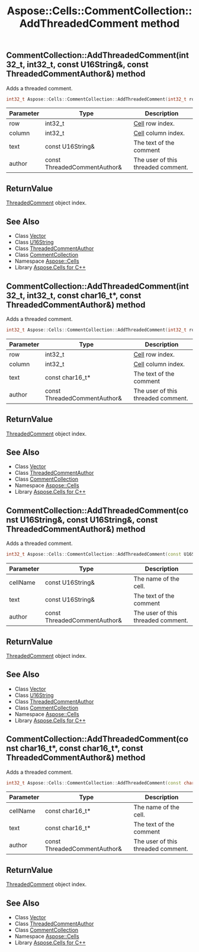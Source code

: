 ﻿---
title: Aspose::Cells::CommentCollection::AddThreadedComment method
linktitle: AddThreadedComment
second_title: Aspose.Cells for C++ API Reference
description: 'Aspose::Cells::CommentCollection::AddThreadedComment method. Adds a threaded comment in C++.'
type: docs
weight: 600
url: /cpp/aspose.cells/commentcollection/addthreadedcomment/
---
## CommentCollection::AddThreadedComment(int32_t, int32_t, const U16String\&, const ThreadedCommentAuthor\&) method


Adds a threaded comment.

```cpp
int32_t Aspose::Cells::CommentCollection::AddThreadedComment(int32_t row, int32_t column, const U16String &text, const ThreadedCommentAuthor &author)
```


| Parameter | Type | Description |
| --- | --- | --- |
| row | int32_t | [Cell](../../cell/) row index. |
| column | int32_t | [Cell](../../cell/) column index. |
| text | const U16String\& | The text of the comment |
| author | const ThreadedCommentAuthor\& | The user of this threaded comment. |

## ReturnValue

[ThreadedComment](../../threadedcomment/) object index.

## See Also

* Class [Vector](../../vector/)
* Class [U16String](../../u16string/)
* Class [ThreadedCommentAuthor](../../threadedcommentauthor/)
* Class [CommentCollection](../)
* Namespace [Aspose::Cells](../../)
* Library [Aspose.Cells for C++](../../../)
## CommentCollection::AddThreadedComment(int32_t, int32_t, const char16_t*, const ThreadedCommentAuthor\&) method


Adds a threaded comment.

```cpp
int32_t Aspose::Cells::CommentCollection::AddThreadedComment(int32_t row, int32_t column, const char16_t *text, const ThreadedCommentAuthor &author)
```


| Parameter | Type | Description |
| --- | --- | --- |
| row | int32_t | [Cell](../../cell/) row index. |
| column | int32_t | [Cell](../../cell/) column index. |
| text | const char16_t* | The text of the comment |
| author | const ThreadedCommentAuthor\& | The user of this threaded comment. |

## ReturnValue

[ThreadedComment](../../threadedcomment/) object index.

## See Also

* Class [Vector](../../vector/)
* Class [ThreadedCommentAuthor](../../threadedcommentauthor/)
* Class [CommentCollection](../)
* Namespace [Aspose::Cells](../../)
* Library [Aspose.Cells for C++](../../../)
## CommentCollection::AddThreadedComment(const U16String\&, const U16String\&, const ThreadedCommentAuthor\&) method


Adds a threaded comment.

```cpp
int32_t Aspose::Cells::CommentCollection::AddThreadedComment(const U16String &cellName, const U16String &text, const ThreadedCommentAuthor &author)
```


| Parameter | Type | Description |
| --- | --- | --- |
| cellName | const U16String\& | The name of the cell. |
| text | const U16String\& | The text of the comment |
| author | const ThreadedCommentAuthor\& | The user of this threaded comment. |

## ReturnValue

[ThreadedComment](../../threadedcomment/) object index.

## See Also

* Class [Vector](../../vector/)
* Class [U16String](../../u16string/)
* Class [ThreadedCommentAuthor](../../threadedcommentauthor/)
* Class [CommentCollection](../)
* Namespace [Aspose::Cells](../../)
* Library [Aspose.Cells for C++](../../../)
## CommentCollection::AddThreadedComment(const char16_t*, const char16_t*, const ThreadedCommentAuthor\&) method


Adds a threaded comment.

```cpp
int32_t Aspose::Cells::CommentCollection::AddThreadedComment(const char16_t *cellName, const char16_t *text, const ThreadedCommentAuthor &author)
```


| Parameter | Type | Description |
| --- | --- | --- |
| cellName | const char16_t* | The name of the cell. |
| text | const char16_t* | The text of the comment |
| author | const ThreadedCommentAuthor\& | The user of this threaded comment. |

## ReturnValue

[ThreadedComment](../../threadedcomment/) object index.

## See Also

* Class [Vector](../../vector/)
* Class [ThreadedCommentAuthor](../../threadedcommentauthor/)
* Class [CommentCollection](../)
* Namespace [Aspose::Cells](../../)
* Library [Aspose.Cells for C++](../../../)
